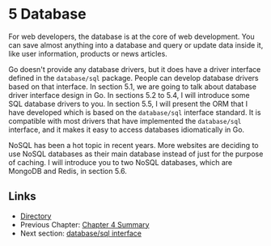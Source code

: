 # 5 Database

For web developers, the database is at the core of web development. You can save almost anything into a database and query or update data inside it, like user information, products or news articles.

Go doesn't provide any database drivers, but it does have a driver interface defined in the `database/sql` package. People can develop database drivers based on that interface. In section 5.1, we are going to talk about database driver interface design in Go. In sections 5.2 to 5.4, I will introduce some SQL database drivers to you. In section 5.5, I will present the ORM that I have developed which is based on the `database/sql` interface standard. It is compatible with most drivers that have implemented the `database/sql` interface, and it makes it easy to access databases idiomatically in Go.

NoSQL has been a hot topic in recent years. More websites are deciding to use NoSQL databases as their main database instead of just for the purpose of caching. I will introduce you to two NoSQL databases, which are MongoDB and Redis, in section 5.6.

## Links

- [Directory](preface.md)
- Previous Chapter: [Chapter 4 Summary](04.6.md)
- Next section: [database/sql interface](05.1.md)
